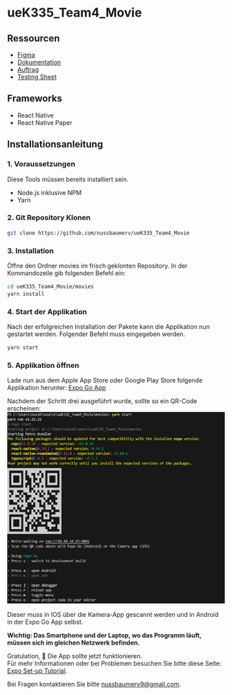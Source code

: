 # ueK335_Team4_Movie

## Ressourcen
- [Figma](https://www.figma.com/design/yUHXi9jP3VPuduXMmPDf1f/Movie-Details-Checker-Mock-Up)
- [Dokumentation](https://github.com/nussbaumerv/ueK335_Team4_Movie/blob/develop/Resourcen/ueK335_Team4_Movie_documentation_Valentin_Dominic_Filip.docx)
- [Auftrag](Resourcen/04_Auftrag-MovieDetailsChecker_V1.pdf)
- [Testing Sheet]()

## Frameworks
- React Native
- React Native Paper

## Installationsanleitung
### 1. Voraussetzungen
Diese Tools müssen bereits installiert sein.
- Node.js inklusive NPM
- Yarn
### 2. Git Repository Klonen

```bash
git clone https://github.com/nussbaumerv/ueK335_Team4_Movie
```

### 3. Installation
Öffne den Ordner movies im frisch geklonten Repository.
In der Kommandozeile gib folgenden Befehl ein:
```bash
cd ueK335_Team4_Movie/movies
yarn install 
```
### 4. Start der Applikation
Nach der erfolgreichen Installation der Pakete kann die Applikation nun gestartet werden.
Folgender Befehl muss eingegeben werden.

```bash
yarn start 
```

### 5. Applikation öffnen
Lade nun aus dem Apple App Store oder Google Play Store folgende Applikation herunter: [Expo Go App](https://expo.dev/go)

Nachdem der Schritt drei ausgeführt wurde, sollte so ein QR-Code erscheinen:
![alt text](Resourcen/konsole.png)

Dieser muss in IOS über die Kamera-App gescannt werden und in Android in der Expo Go App selbst.

**Wichtig: Das Smartphone und der Laptop, wo das Programm läuft, müssen sich im gleichen Netzwerk befinden.**

Gratulation, 🎉 Die App sollte jetzt funktionieren. <br>
Für mehr Informationen oder bei Problemen besuchen Sie bitte diese Seite: [Expo Set-up Tutorial](https://docs.expo.dev/get-started/set-up-your-environment/).


Bei Fragen kontaktieren Sie bitte nussbaumerv9@gmail.com.
